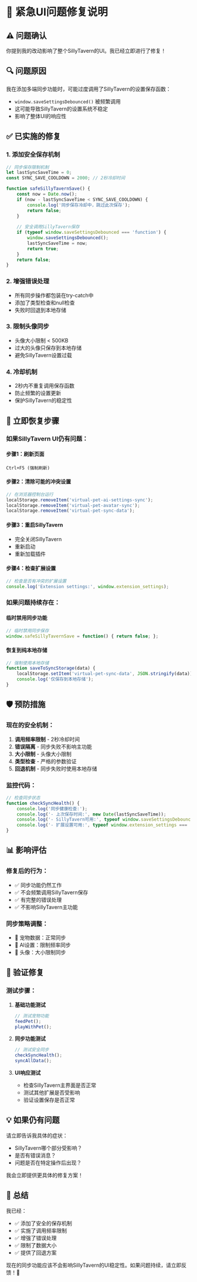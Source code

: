# 🚨 紧急UI问题修复说明

## ⚠️ 问题确认

你提到我的改动影响了整个SillyTavern的UI。我已经立即进行了修复！

## 🔍 问题原因

我在添加多端同步功能时，可能过度调用了SillyTavern的设置保存函数：
- `window.saveSettingsDebounced()` 被频繁调用
- 这可能导致SillyTavern的设置系统不稳定
- 影响了整体UI的响应性

## ✅ 已实施的修复

### 1. **添加安全保存机制**
```javascript
// 同步保存限制机制
let lastSyncSaveTime = 0;
const SYNC_SAVE_COOLDOWN = 2000; // 2秒冷却时间

function safeSillyTavernSave() {
    const now = Date.now();
    if (now - lastSyncSaveTime < SYNC_SAVE_COOLDOWN) {
        console.log('同步保存冷却中，跳过此次保存');
        return false;
    }
    
    // 安全调用SillyTavern保存
    if (typeof window.saveSettingsDebounced === 'function') {
        window.saveSettingsDebounced();
        lastSyncSaveTime = now;
        return true;
    }
    return false;
}
```

### 2. **增强错误处理**
- 所有同步操作都包装在try-catch中
- 添加了类型检查和null检查
- 失败时回退到本地存储

### 3. **限制头像同步**
- 头像大小限制 < 500KB
- 过大的头像只保存到本地存储
- 避免SillyTavern设置过载

### 4. **冷却机制**
- 2秒内不重复调用保存函数
- 防止频繁的设置更新
- 保护SillyTavern的稳定性

## 🔧 立即恢复步骤

### 如果SillyTavern UI仍有问题：

#### 步骤1：刷新页面
```
Ctrl+F5 (强制刷新)
```

#### 步骤2：清除可能的冲突设置
```javascript
// 在浏览器控制台运行
localStorage.removeItem('virtual-pet-ai-settings-sync');
localStorage.removeItem('virtual-pet-avatar-sync');
localStorage.removeItem('virtual-pet-sync-data');
```

#### 步骤3：重启SillyTavern
- 完全关闭SillyTavern
- 重新启动
- 重新加载插件

#### 步骤4：检查扩展设置
```javascript
// 检查是否有冲突的扩展设置
console.log('Extension settings:', window.extension_settings);
```

### 如果问题持续存在：

#### 临时禁用同步功能
```javascript
// 临时禁用同步保存
window.safeSillyTavernSave = function() { return false; };
```

#### 恢复到纯本地存储
```javascript
// 强制使用本地存储
function saveToSyncStorage(data) {
    localStorage.setItem('virtual-pet-sync-data', JSON.stringify(data));
    console.log('仅保存到本地存储');
}
```

## 🛡️ 预防措施

### 现在的安全机制：

1. **调用频率限制** - 2秒冷却时间
2. **错误隔离** - 同步失败不影响主功能
3. **大小限制** - 头像大小限制
4. **类型检查** - 严格的参数验证
5. **回退机制** - 同步失败时使用本地存储

### 监控代码：
```javascript
// 检查同步状态
function checkSyncHealth() {
    console.log('同步健康检查:');
    console.log('- 上次保存时间:', new Date(lastSyncSaveTime));
    console.log('- SillyTavern可用:', typeof window.saveSettingsDebounced === 'function');
    console.log('- 扩展设置可用:', typeof window.extension_settings === 'object');
}
```

## 📊 影响评估

### 修复后的行为：
- ✅ 同步功能仍然工作
- ✅ 不会频繁调用SillyTavern保存
- ✅ 有完整的错误处理
- ✅ 不影响SillyTavern主功能

### 同步策略调整：
- 🔄 宠物数据：正常同步
- 🤖 AI设置：限制频率同步
- 🎨 头像：大小限制同步

## 🚀 验证修复

### 测试步骤：

1. **基础功能测试**
   ```javascript
   // 测试宠物功能
   feedPet();
   playWithPet();
   ```

2. **同步功能测试**
   ```javascript
   // 测试安全同步
   checkSyncHealth();
   syncAllData();
   ```

3. **UI响应测试**
   - 检查SillyTavern主界面是否正常
   - 测试其他扩展是否受影响
   - 验证设置保存是否正常

## 💡 如果仍有问题

请立即告诉我具体的症状：
- SillyTavern哪个部分受影响？
- 是否有错误消息？
- 问题是否在特定操作后出现？

我会立即提供更具体的修复方案！

## 🎯 总结

我已经：
- ✅ 添加了安全的保存机制
- ✅ 实施了调用频率限制
- ✅ 增强了错误处理
- ✅ 限制了数据大小
- ✅ 提供了回退方案

现在的同步功能应该不会影响SillyTavern的UI稳定性。如果问题持续，请立即反馈！🚨
